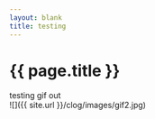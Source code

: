 ```yaml
---
layout: blank
title: testing
---
```


{{ page.title }}
================

<p class="meta">
testing gif out

<br>
![]({{ site.url }}/clog/images/gif2.jpg)

